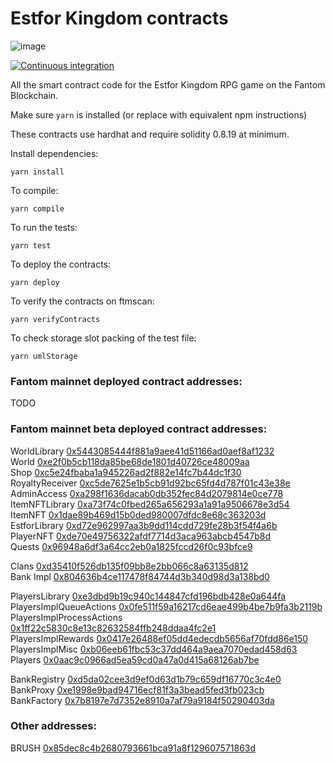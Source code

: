 # Estfor Kingdom contracts

![image](https://user-images.githubusercontent.com/84033732/223739503-c53a888a-443f-4fb5-98a3-d40f94956799.png)

[![Continuous integration](https://github.com/PaintSwap/estfor-contracts/actions/workflows/ci.yml/badge.svg)](https://github.com/PaintSwap/estfor-contracts/actions/workflows/ci.yml)

All the smart contract code for the Estfor Kingdom RPG game on the Fantom Blockchain.

Make sure `yarn` is installed (or replace with equivalent npm instructions)

These contracts use hardhat and require solidity 0.8.19 at minimum.

Install dependencies:

```shell
yarn install
```

To compile:

```shell
yarn compile
```

To run the tests:

```shell
yarn test
```

To deploy the contracts:

```shell
yarn deploy
```

To verify the contracts on ftmscan:

```shell
yarn verifyContracts
```

To check storage slot packing of the test file:

```shell
yarn umlStorage
```

### Fantom mainnet deployed contract addresses:

TODO

### Fantom mainnet beta deployed contract addresses:

WorldLibrary [0x5443085444f881a9aee41d51166ad0aef8af1232](https://ftmscan.com/address/0x5443085444f881a9aee41d51166ad0aef8af1232)  
World [0xe2f0b5cb118da85be68de1801d40726ce48009aa](https://ftmscan.com/address/0xe2f0b5cb118da85be68de1801d40726ce48009aa)  
Shop [0xc5e24fbaba1a945226ad2f882e14fc7b44dc1f30](https://ftmscan.com/address/0xc5e24fbaba1a945226ad2f882e14fc7b44dc1f30)  
RoyaltyReceiver [0xc5de7625e1b5cb91d92bc65fd4d787f01c43e38e](https://ftmscan.com/address/0xc5de7625e1b5cb91d92bc65fd4d787f01c43e38e)  
AdminAccess [0xa298f1636dacab0db352fec84d2079814e0ce778](https://ftmscan.com/address/0xa298f1636dacab0db352fec84d2079814e0ce778)  
ItemNFTLibrary [0xa73f74c0fbed265a656293a1a91a9506678e3d54](https://ftmscan.com/address/0xa73f74c0fbed265a656293a1a91a9506678e3d54)  
ItemNFT [0x1dae89b469d15b0ded980007dfdc8e68c363203d](https://ftmscan.com/address/0x1dae89b469d15b0ded980007dfdc8e68c363203d)  
EstforLibrary [0xd72e962997aa3b9dd114cdd729fe28b3f54f4a6b](https://ftmscan.com/address/0xd72e962997aa3b9dd114cdd729fe28b3f54f4a6b)  
PlayerNFT [0xde70e49756322afdf7714d3aca963abcb4547b8d](https://ftmscan.com/address/0xde70e49756322afdf7714d3aca963abcb4547b8d)  
Quests [0x96948a6df3a64cc2eb0a1825fccd26f0c93bfce9](https://ftmscan.com/address/0x96948a6df3a64cc2eb0a1825fccd26f0c93bfce9)

Clans [0xd35410f526db135f09bb8e2bb066c8a63135d812](https://ftmscan.com/address/0xd35410f526db135f09bb8e2bb066c8a63135d812)  
Bank Impl [0x804636b4ce117478f84744d3b340d98d3a138bd0](https://ftmscan.com/address/0x804636b4ce117478f84744d3b340d98d3a138bd0)

PlayersLibrary [0xe3dbd9b19c940c144847cfd196bdb428e0a644fa](https://ftmscan.com/address/0xe3dbd9b19c940c144847cfd196bdb428e0a644fa)  
PlayersImplQueueActions [0x0fe511f59a16217cd6eae499b4be7b9fa3b2119b](https://ftmscan.com/address/0x0fe511f59a16217cd6eae499b4be7b9fa3b2119b)  
PlayersImplProcessActions [0x1ff22c5830c8e13c82632584ffb248ddaa4fc2e1](https://ftmscan.com/address/0x1ff22c5830c8e13c82632584ffb248ddaa4fc2e1)  
PlayersImplRewards [0x0417e26488ef05dd4edecdb5656af70fdd86e150](https://ftmscan.com/address/0xc4655ef67025f8c2a2e58a1f2474f0a3ae80c3ba)  
PlayersImplMisc [0xb06eeb61fbc53c37dd464a9aea7070edad458d63](https://ftmscan.com/address/0xb06eeb61fbc53c37dd464a9aea7070edad458d63)  
Players [0x0aac9c0966ad5ea59cd0a47a0d415a68126ab7be](https://ftmscan.com/address/0x0aac9c0966ad5ea59cd0a47a0d415a68126ab7be)

BankRegistry [0xd5da02cee3d9ef0d63d1b79c659df16770c3c4e0](https://ftmscan.com/address/0xd5da02cee3d9ef0d63d1b79c659df16770c3c4e0)  
BankProxy [0xe1998e9bad94716ecf81f3a3bead5fed3fb023cb](https://ftmscan.com/address/0xe1998e9bad94716ecf81f3a3bead5fed3fb023cb)  
BankFactory [0x7b8197e7d7352e8910a7af79a9184f50290403da](https://ftmscan.com/address/0x7b8197e7d7352e8910a7af79a9184f50290403da)

### Other addresses:

BRUSH [0x85dec8c4b2680793661bca91a8f129607571863d](https://ftmscan.com/address/0x85dec8c4b2680793661bca91a8f129607571863d)
